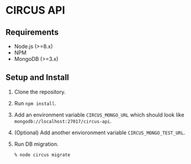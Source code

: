 # CIRCUS API

## Requirements

* Node.js (>=8.x)
* NPM
* MongoDB (>=3.x)

## Setup and Install

1. Clone the repository.

2. Run `npm install`.

3. Add an environment variable `CIRCUS_MONGO_URL` which should look like
   `mongodb://localhost:27017/circus-api`.

4. (Optional) Add another envioronment variable `CIRCUS_MONGO_TEST_URL`.

5. Run DB migration.
   ```
   % node circus migrate
   ```
